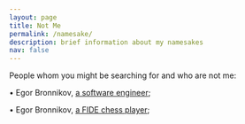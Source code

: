 ```yaml
---
layout: page
title: Not Me
permalink: /namesake/
description: brief information about my namesakes
nav: false
---
```


People whom you might be searching for and who are not me:

&#x2022; Egor Bronnikov, [a software engineer](https://egor.bronnikov.xyz/);

&#x2022; Egor Bronnikov, [a FIDE chess player](https://ratings.fide.com/profile/44100477);


